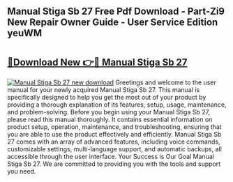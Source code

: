 ## Manual Stiga Sb 27 Free Pdf Download - Part-Zi9 New Repair Owner Guide - User Service Edition yeuWM

# <h2><a href="http://bc77230.oget.top/?id=Manual+Stiga+Sb+27">🔗Download New 👉🔴 Manual Stiga Sb 27</a></h2>

[![Manual Stiga Sb 27 new download](https://i.imgur.com/5g1atiW.png)](http://bc77230.oget.top/?id=Manual+Stiga+Sb+27)
Greetings and welcome to the user manual for your newly acquired Manual Stiga Sb 27. This manual is specifically designed to help you get the most out of your product by providing a thorough explanation of its features, setup, usage, maintenance, and problem-solving. Before you begin using your Manual Stiga Sb 27, please read this manual thoroughly. It contains essential information on product setup, operation, maintenance, and troubleshooting, ensuring that you are able to use the product effectively and efficiently. Manual Stiga Sb 27 comes with an array of advanced features, including voice commands, customizable settings, multi-language support, and automatic backups, all accessible through the user interface. Your Success is Our Goal Manual Stiga Sb 27. We are committed to providing you with the tools and support you need.
